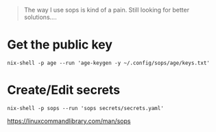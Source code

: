 > The way I use sops is kind of a pain. Still looking for better solutions....

# Get the public key

```shell
nix-shell -p age --run 'age-keygen -y ~/.config/sops/age/keys.txt'
```

# Create/Edit secrets

```shell
nix-shell -p sops --run 'sops secrets/secrets.yaml'
```

https://linuxcommandlibrary.com/man/sops

